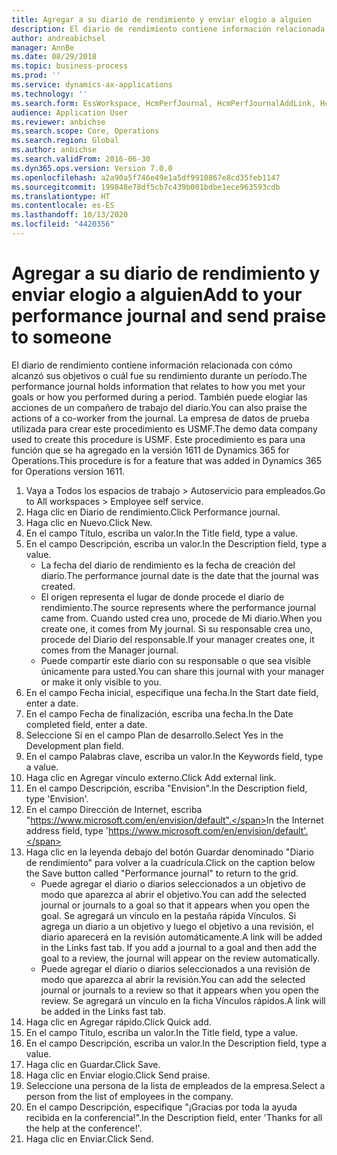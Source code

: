 ```yaml
---
title: Agregar a su diario de rendimiento y enviar elogio a alguien
description: El diario de rendimiento contiene información relacionada con cómo alcanzó sus objetivos o cuál fue su rendimiento durante un período.
author: andreabichsel
manager: AnnBe
ms.date: 08/29/2018
ms.topic: business-process
ms.prod: ''
ms.service: dynamics-ax-applications
ms.technology: ''
ms.search.form: EssWorkspace, HcmPerfJournal, HcmPerfJournalAddLink, HcmPerfPraise, HcmWorkerLookUpByPerson, HcmPerfJournalAdd, HcmEmployeeDevelopmentWorkspace
audience: Application User
ms.reviewer: anbichse
ms.search.scope: Core, Operations
ms.search.region: Global
ms.author: anbichse
ms.search.validFrom: 2016-06-30
ms.dyn365.ops.version: Version 7.0.0
ms.openlocfilehash: a2a90a5f746e49e1a5df9910867e8cd35feb1147
ms.sourcegitcommit: 199848e78df5cb7c439b001bdbe1ece963593cdb
ms.translationtype: HT
ms.contentlocale: es-ES
ms.lasthandoff: 10/13/2020
ms.locfileid: "4420356"
---
```

# <a name="add-to-your-performance-journal-and-send-praise-to-someone"></a><span data-ttu-id="605c9-103">Agregar a su diario de rendimiento y enviar elogio a alguien</span><span class="sxs-lookup"><span data-stu-id="605c9-103">Add to your performance journal and send praise to someone</span></span>

<span data-ttu-id="605c9-104">El diario de rendimiento contiene información relacionada con cómo alcanzó sus objetivos o cuál fue su rendimiento durante un período.</span><span class="sxs-lookup"><span data-stu-id="605c9-104">The performance journal holds information that relates to how you met your goals or how you performed during a period.</span></span> <span data-ttu-id="605c9-105">También puede elogiar las acciones de un compañero de trabajo del diario.</span><span class="sxs-lookup"><span data-stu-id="605c9-105">You can also praise the actions of a co-worker from the journal.</span></span> <span data-ttu-id="605c9-106">La empresa de datos de prueba utilizada para crear este procedimiento es USMF.</span><span class="sxs-lookup"><span data-stu-id="605c9-106">The demo data company used to create this procedure is USMF.</span></span> <span data-ttu-id="605c9-107">Este procedimiento es para una función que se ha agregado en la versión 1611 de Dynamics 365 for Operations.</span><span class="sxs-lookup"><span data-stu-id="605c9-107">This procedure is for a feature that was added in Dynamics 365 for Operations version 1611.</span></span>

1. <span data-ttu-id="605c9-108">Vaya a Todos los espacios de trabajo > Autoservicio para empleados.</span><span class="sxs-lookup"><span data-stu-id="605c9-108">Go to All workspaces > Employee self service.</span></span>
2. <span data-ttu-id="605c9-109">Haga clic en Diario de rendimiento.</span><span class="sxs-lookup"><span data-stu-id="605c9-109">Click Performance journal.</span></span>
3. <span data-ttu-id="605c9-110">Haga clic en Nuevo.</span><span class="sxs-lookup"><span data-stu-id="605c9-110">Click New.</span></span>
4. <span data-ttu-id="605c9-111">En el campo Título, escriba un valor.</span><span class="sxs-lookup"><span data-stu-id="605c9-111">In the Title field, type a value.</span></span>
5. <span data-ttu-id="605c9-112">En el campo Descripción, escriba un valor.</span><span class="sxs-lookup"><span data-stu-id="605c9-112">In the Description field, type a value.</span></span>
    * <span data-ttu-id="605c9-113">La fecha del diario de rendimiento es la fecha de creación del diario.</span><span class="sxs-lookup"><span data-stu-id="605c9-113">The performance journal date is the date that the journal was created.</span></span>  
    * <span data-ttu-id="605c9-114">El origen representa el lugar de donde procede el diario de rendimiento.</span><span class="sxs-lookup"><span data-stu-id="605c9-114">The source represents where the performance journal came from.</span></span> <span data-ttu-id="605c9-115">Cuando usted crea uno, procede de Mi diario.</span><span class="sxs-lookup"><span data-stu-id="605c9-115">When you create one, it comes from My journal.</span></span> <span data-ttu-id="605c9-116">Si su responsable crea uno, procede del Diario del responsable.</span><span class="sxs-lookup"><span data-stu-id="605c9-116">If your manager creates one, it comes from the Manager journal.</span></span>  
    * <span data-ttu-id="605c9-117">Puede compartir este diario con su responsable o que sea visible únicamente para usted.</span><span class="sxs-lookup"><span data-stu-id="605c9-117">You can share this journal with your manager or make it only visible to you.</span></span>  
6. <span data-ttu-id="605c9-118">En el campo Fecha inicial, especifique una fecha.</span><span class="sxs-lookup"><span data-stu-id="605c9-118">In the Start date field, enter a date.</span></span>
7. <span data-ttu-id="605c9-119">En el campo Fecha de finalización, escriba una fecha.</span><span class="sxs-lookup"><span data-stu-id="605c9-119">In the Date completed field, enter a date.</span></span>
8. <span data-ttu-id="605c9-120">Seleccione Sí en el campo Plan de desarrollo.</span><span class="sxs-lookup"><span data-stu-id="605c9-120">Select Yes in the Development plan field.</span></span>
9. <span data-ttu-id="605c9-121">En el campo Palabras clave, escriba un valor.</span><span class="sxs-lookup"><span data-stu-id="605c9-121">In the Keywords field, type a value.</span></span>
10. <span data-ttu-id="605c9-122">Haga clic en Agregar vínculo externo.</span><span class="sxs-lookup"><span data-stu-id="605c9-122">Click Add external link.</span></span>
11. <span data-ttu-id="605c9-123">En el campo Descripción, escriba "Envision".</span><span class="sxs-lookup"><span data-stu-id="605c9-123">In the Description field, type 'Envision'.</span></span>
12. <span data-ttu-id="605c9-124">En el campo Dirección de Internet, escriba "https://www.microsoft.com/en/envision/default".</span><span class="sxs-lookup"><span data-stu-id="605c9-124">In the Internet address field, type 'https://www.microsoft.com/en/envision/default'.</span></span>
13. <span data-ttu-id="605c9-125">Haga clic en la leyenda debajo del botón Guardar denominado "Diario de rendimiento" para volver a la cuadrícula.</span><span class="sxs-lookup"><span data-stu-id="605c9-125">Click on the caption below the Save button called "Performance journal" to return to the grid.</span></span>
    * <span data-ttu-id="605c9-126">Puede agregar el diario o diarios seleccionados a un objetivo de modo que aparezca al abrir el objetivo.</span><span class="sxs-lookup"><span data-stu-id="605c9-126">You can add the selected journal or journals to a goal so that it appears when you open the goal.</span></span> <span data-ttu-id="605c9-127">Se agregará un vínculo en la pestaña rápida Vínculos. Si agrega un diario a un objetivo y luego el objetivo a una revisión, el diario aparecerá en la revisión automáticamente.</span><span class="sxs-lookup"><span data-stu-id="605c9-127">A link will be added in the Links fast tab.    If you add a journal to a goal and then add the goal to a review, the journal will appear on the review automatically.</span></span>  
    * <span data-ttu-id="605c9-128">Puede agregar el diario o diarios seleccionados a una revisión de modo que aparezca al abrir la revisión.</span><span class="sxs-lookup"><span data-stu-id="605c9-128">You can add the selected journal or journals to a review so that it appears when you open the review.</span></span>    <span data-ttu-id="605c9-129">Se agregará un vínculo en la ficha Vínculos rápidos.</span><span class="sxs-lookup"><span data-stu-id="605c9-129">A link will be added in the Links fast tab.</span></span>  
14. <span data-ttu-id="605c9-130">Haga clic en Agregar rápido.</span><span class="sxs-lookup"><span data-stu-id="605c9-130">Click Quick add.</span></span>
15. <span data-ttu-id="605c9-131">En el campo Título, escriba un valor.</span><span class="sxs-lookup"><span data-stu-id="605c9-131">In the Title field, type a value.</span></span>
16. <span data-ttu-id="605c9-132">En el campo Descripción, escriba un valor.</span><span class="sxs-lookup"><span data-stu-id="605c9-132">In the Description field, type a value.</span></span>
17. <span data-ttu-id="605c9-133">Haga clic en Guardar.</span><span class="sxs-lookup"><span data-stu-id="605c9-133">Click Save.</span></span>
18. <span data-ttu-id="605c9-134">Haga clic en Enviar elogio.</span><span class="sxs-lookup"><span data-stu-id="605c9-134">Click Send praise.</span></span>
19. <span data-ttu-id="605c9-135">Seleccione una persona de la lista de empleados de la empresa.</span><span class="sxs-lookup"><span data-stu-id="605c9-135">Select a person from the list of employees in the company.</span></span>
20. <span data-ttu-id="605c9-136">En el campo Descripción, especifique "¡Gracias por toda la ayuda recibida en la conferencia!".</span><span class="sxs-lookup"><span data-stu-id="605c9-136">In the Description field, enter 'Thanks for all the help at the conference!'.</span></span>
21. <span data-ttu-id="605c9-137">Haga clic en Enviar.</span><span class="sxs-lookup"><span data-stu-id="605c9-137">Click Send.</span></span>

